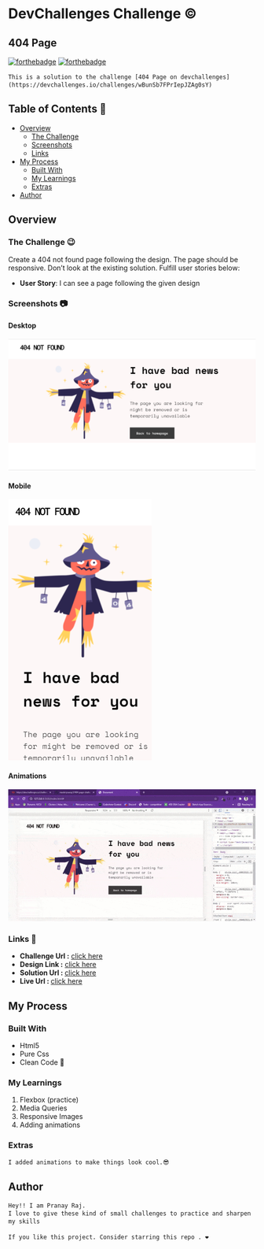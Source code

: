 # DevChallenges Challenge ©

## 404 Page 

[![forthebadge](https://forthebadge.com/images/badges/uses-css.svg)](https://forthebadge.com)
[![forthebadge](https://forthebadge.com/images/badges/built-with-love.svg)](https://forthebadge.com)

    This is a solution to the challenge [404 Page on devchallenges](https://devchallenges.io/challenges/wBunSb7FPrIepJZAg0sY)

## Table of Contents 📃

- [Overview](#overview)
    - [The Challenge](#the-challenge)
    - [Screenshots](#screenshots)
    - [Links](#links)
- [My Process](#my-process)
    - [Built With](#built-with)
    - [My Learnings](#my-learnings)
    - [Extras](#extras)
- [Author](#author)

## Overview

### The Challenge 😉

Create a 404 not found page following the design. The page should be responsive. Don’t look at the existing solution. Fulfill user stories below:

- <b>User Story</b>: I can see a page following the given design

### Screenshots 📷

#### Desktop
![Desktop](./screenshots/desktop.png)

#### Mobile
![Mobile](./screenshots/mobile.png)

#### Animations
![animations](./screenshots/animation.gif)

### Links 🔗

- <b>Challenge Url :</b> [click here](https://devchallenges.io/challenges/wBunSb7FPrIepJZAg0sY)
- <b>Design Link :</b> [click here](https://www.figma.com/file/QeKWLNhB13zDjJzqR22TKE)
- <b>Solution Url : </b> [click here](https://github.com/masterpranay1/404-page-challenge)
- <b>Live Url : </b> [click here](https://masterpranay1.github.io/404-page-challenge/)

## My Process

### Built With

- Html5
- Pure Css
- Clean Code 🧼

### My Learnings

1. Flexbox (practice)
2. Media Queries
3. Responsive Images
4. Adding animations

### Extras

    I added animations to make things look cool.😎

## Author

    Hey!! I am Pranay Raj.
    I love to give these kind of small challenges to practice and sharpen my skills

    If you like this project. Consider starring this repo . ❤